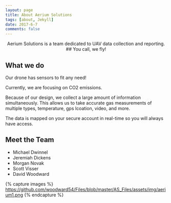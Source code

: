 ```yaml
---
layout: page
title: About Aerium Solutions
tags: [about, Jekyll]
date: 2017-6-7
comments: false
---
```

    
<center>Aerium Solutions is a team dedicated to UAV data collection and reporting.</center>

<center> ## You call, we fly! </center>

## What we do
Our drone has sensors to fit any need!

Currently, we are focusing on CO2 emissions.

Because of our design, we collect a large amount of information simultaneously. This allows us to take accurate gas measurements of multiple types, temperature, gps lcoation, video, and more.

The data is mapped on your secure account in real-time so you will always have access.

## Meet the Team
* Michael Dwinnel
* Jeremiah Dickens
* Morgan Novak
* Scott Visser
* David Woodward

{% capture images %}
  https://github.com/woodward54/Files/blob/master/AS_Files/assets/img/aerium1.png
{% endcapture %}

